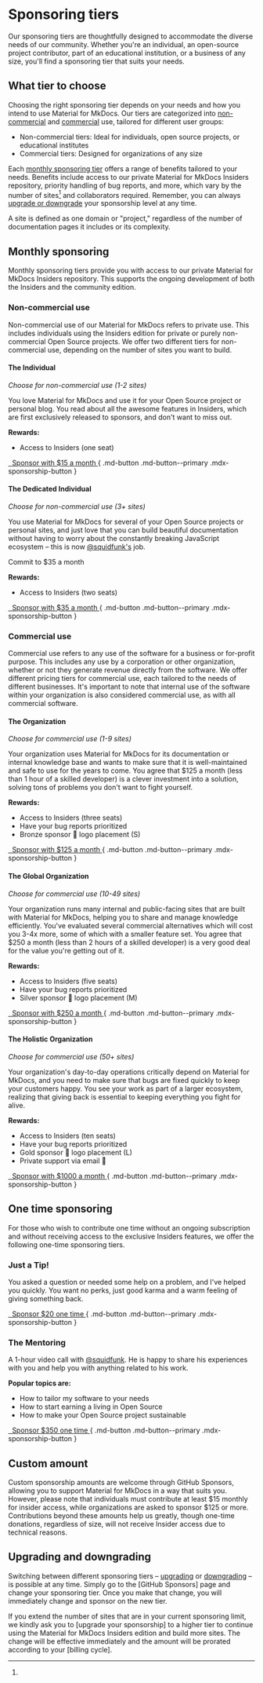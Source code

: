 # Sponsoring tiers

Our sponsoring tiers are thoughtfully designed to accommodate the diverse needs
of our community. Whether you're an individual, an open-source project
contributor, part of an educational institution, or a business of any size,
you'll find a sponsoring tier that suits your needs.

## What tier to choose

Choosing the right sponsoring tier depends on your needs and how you intend to
use Material for MkDocs. Our tiers are categorized into [non-commercial] and
[commercial] use, tailored for different user groups:

  - Non-commercial tiers: Ideal for individuals, open source projects, or
  educational institutes
  - Commercial tiers: Designed for organizations of any size

Each [monthly sponsoring tier] offers a range of benefits tailored to your needs.
Benefits include access to our private Material for MkDocs Insiders repository,
priority handling of bug reports, and more, which vary by the number of sites[^1]
and collaborators required. Remember, you can always [upgrade or downgrade] your
sponsorship level at any time.

  [^1]:
   A site is defined as one domain or "project," regardless of the number
   of documentation pages it includes or its complexity.

  [monthly sponsoring tier]: #monthly-sponsoring
  [non-commercial]: #non-commercial-use
  [commercial]: #commercial-use
  [upgrade or downgrade]: payment-and-billing.md/#upgrading-and-downgrading

## Monthly sponsoring

Monthly sponsoring tiers provide you with access to our private Material for
MkDocs Insiders repository. This supports the ongoing development of both the
Insiders and the community edition.

### Non-commercial use

Non-commercial use of our Material for MkDocs refers to private use. This
includes individuals using the Insiders edition for private or purely
non-commercial Open Source projects. We offer two different tiers for
non-commercial use, depending on the number of sites you want to build.

#### The Individual

_Choose for non-commercial use (1-2 sites)_

You love Material for MkDocs and use it for your Open Source project or personal
blog. You read about all the awesome features in Insiders, which are first
exclusively released to sponsors, and don't want to miss out.

__Rewards:__

  - Access to Insiders (one seat)

[&nbsp; Sponsor with $15 a month <span class="mdx-sponsorship-count" data-mdx-component="sponsorship-count"></span>][15 a month]{ .md-button .md-button--primary .mdx-sponsorship-button }

  [15 a month]: https://github.com/sponsors/squidfunk/sponsorships?tier_id=210638

#### The Dedicated Individual

_Choose for non-commercial use (3+ sites)_

You use Material for MkDocs for several of your Open Source projects or personal
sites, and just love that you can build beautiful documentation without having
to worry about the constantly breaking JavaScript ecosystem – this is now
[@squidfunk's] job.

Commit to $35 a month

  [@squidfunk's]: https://github.com/squidfunk

__Rewards:__

  - Access to Insiders (two seats)

[&nbsp; Sponsor with $35 a month <span class="mdx-sponsorship-count" data-mdx-component="sponsorship-count"></span>][35 a month]{ .md-button .md-button--primary .mdx-sponsorship-button }

  [35 a month]: https://github.com/sponsors/squidfunk/sponsorships?tier_id=210641

### Commercial use

Commercial use refers to any use of the software for a business or for-profit
purpose. This includes any use by a corporation or other organization, whether
or not they generate revenue directly from the software. We offer different
pricing tiers for commercial use, each tailored to the needs of different
businesses. It's important to note that internal use of the software within your
organization is also considered commercial use, as with all commercial software.

#### The Organization

_Choose for commercial use (1-9 sites)_

Your organization uses Material for MkDocs for its documentation or internal
knowledge base and wants to make sure that it is well-maintained and safe to use
for the years to come. You agree that $125 a month (less than 1 hour of a
skilled developer) is a clever investment into a solution, solving tons of
problems you don't want to fight yourself.

__Rewards:__

  - Access to Insiders (three seats)
  - Have your bug reports prioritized
  - Bronze sponsor 🥉 logo placement (S)

[&nbsp; Sponsor with $125 a month <span class="mdx-sponsorship-count" data-mdx-component="sponsorship-count"></span>][125 a month]{ .md-button .md-button--primary .mdx-sponsorship-button }

  [125 a month]: https://github.com/sponsors/squidfunk/sponsorships?tier_id=210643

#### The Global Organization

_Choose for commercial use (10-49 sites)_

Your organization runs many internal and public-facing sites that are built with
Material for MkDocs, helping you to share and manage knowledge efficiently.
You've evaluated several commercial alternatives which will cost you 3-4x more,
some of which with a smaller feature set. You agree that $250 a month (less than
2 hours of a skilled developer) is a very good deal for the value you're getting
out of it.

__Rewards:__

  - Access to Insiders (five seats)
  - Have your bug reports prioritized
  - Silver sponsor 🥈 logo placement (M)

[&nbsp; Sponsor with $250 a month <span class="mdx-sponsorship-count" data-mdx-component="sponsorship-count"></span>][250 a month]{ .md-button .md-button--primary .mdx-sponsorship-button }

  [250 a month]: https://github.com/sponsors/squidfunk/sponsorships?tier_id=181282

#### The Holistic Organization

_Choose for commercial use (50+ sites)_

Your organization's day-to-day operations critically depend on Material for
MkDocs, and you need to make sure that bugs are fixed quickly to keep your
customers happy. You see your work as part of a larger ecosystem, realizing that
giving back is essential to keeping everything you fight for alive.

__Rewards:__

  - Access to Insiders (ten seats)
  - Have your bug reports prioritized
  - Gold sponsor 🥇 logo placement (L)
  - Private support via email 📨

[&nbsp; Sponsor with $1000 a month <span class="mdx-sponsorship-count" data-mdx-component="sponsorship-count"></span>][1000 a month]{ .md-button .md-button--primary .mdx-sponsorship-button }

  [1000 a month]: https://github.com/sponsors/squidfunk/sponsorships?tier_id=334388

## One time sponsoring

For those who wish to contribute one time without an ongoing subscription and
without receiving access to the exclusive Insiders features, we offer the
following one-time sponsoring tiers.

### Just a Tip!

You asked a question or needed some help on a problem, and I've helped you
quickly. You want no perks, just good karma and a warm feeling of giving
something back.

[&nbsp; Sponsor $20 one time <span class="mdx-sponsorship-count" data-mdx-component="sponsorship-count"></span>][20 one time]{ .md-button .md-button--primary .mdx-sponsorship-button }

  [20 one time]: https://github.com/sponsors/squidfunk/sponsorships?tier_id=222886

### The Mentoring

A 1-hour video call with [@squidfunk]. He is happy to share his experiences
with you and help you with anything related to his work.

__Popular topics are:__

  - How to tailor my software to your needs
  - How to start earning a living in Open Source
  - How to make your Open Source project sustainable

  [@squidfunk]: https://github.com/squidfunk

[&nbsp; Sponsor $350 one time <span class="mdx-sponsorship-count" data-mdx-component="sponsorship-count"></span>][350 one time]{ .md-button .md-button--primary .mdx-sponsorship-button }

  [350 one time]: https://github.com/sponsors/squidfunk/sponsorships?tier_id=210891

## Custom amount

Custom sponsorship amounts are welcome through GitHub Sponsors, allowing you to
support Material for MkDocs in a way that suits you. However, please note that
individuals must contribute at least $15 monthly for insider access, while
organizations are asked to sponsor $125 or more. Contributions beyond these
amounts help us greatly, though one-time donations, regardless of size, will not
receive Insider access due to technical reasons.

## Upgrading and downgrading

Switching between different sponsoring tiers – [upgrading] or [downgrading] – is
possible at any time. Simply go to the [GitHub Sponsors] page and change your
sponsoring tier. Once you make that change, you will immediately change and
sponsor on the new tier.

If you extend the number of sites that are in your current sponsoring limit, we
kindly ask you to [upgrade your sponsorship] to a higher tier to continue using
the Material for MkDocs Insiders edition and build more sites. The change will
be effective immediately and the amount will be prorated according to your
[billing cycle].

  [upgrading]: https://docs.github.com/en/billing/managing-billing-for-github-sponsors/upgrading-a-sponsorship
  [downgrading]: https://docs.github.com/en/billing/managing-billing-for-github-sponsors/downgrading-a-sponsorship
  [upgrade]: https://docs.github.com/en/billing/managing-billing-for-github-sponsors/upgrading-a-sponsorship
